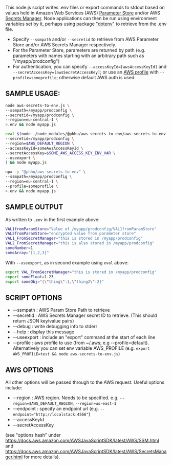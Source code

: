 This node.js script writes .env files or export commands to stdout based on values held in Amazon Web Services (AWS) [Parameter Store](https://docs.aws.amazon.com/systems-manager/latest/userguide/systems-manager-parameter-store.html) and/or AWS [Secrets Manager](https://aws.amazon.com/secrets-manager/). Node applications can then be run using environment variables set by it, perhaps using package ["dotenv"](https://www.npmjs.com/package/dotenv) to retrieve from the .env file.

* Specify `--ssmpath` and/or `--secretid` to retrieve from AWS Parameter Store and/or AWS Secrets Manager respectively.
* For the Parameter Store, parameters are returned by path (e.g. parameters with names starting with an arbitrary path such as "/myapp/prodconfig")
* For authentication, you can specify `--accessKeyId=[awsAccessKeyId]` and `--secretAccessKey=[awsSecretAccessKey]`; or use an [AWS profile](https://docs.aws.amazon.com/cli/latest/userguide/cli-configure-profiles.html) with `--profile=someprofile`; otherwise default AWS auth is used.

## SAMPLE USAGE: 

```sh
node aws-secrets-to-env.js \
--ssmpath=/myapp/prodconfig \
--secretid=/myapp/prodconfig \
--region=eu-central-1 \
>.env && node myapp.js

eval $(node ./node_modules/@phhu/aws-secrets-to-env/aws-secrets-to-env.js \
--secretid=/myapp/prodconfig \
--region=$AWS_DEFAULT_REGION \
--accessKeyId=someAwsAccessKeyId \
--secretAccessKey=$SOME_AWS_ACCESS_KEY_ENV_VAR \
--useexport \
) && node myapp.js

npx -y "@phhu/aws-secrets-to-env" \
--ssmpath=/myapp/prodconfig \
--region=eu-central-1 \
--profile=someprofile \
>.env && node myapp.js
```

## SAMPLE OUTPUT

As written to `.env` in the first example above:
```sh
VAL1fromParamStore="Value of /myapp/prodconfig/VAL1fromParamStore"
VAL2fromParamStore="encrypted value from parameter store"
VAL1_FromSecretManager="this is stored in /myapp/prodconfig"
VAL2_FromSecretManager="this is also stored in /myapp/prodconfig"
someNumber=1
someArray="[1,2,3]"
```

With `--useexport`, as in second example using `eval` above:
```sh
export VAL_FromSecretManager="this is stored in /myapp/prodconfig"
export someFloat=1.23
export someObj="{\"thing\":1,\"thing2\":2}"
```

## SCRIPT OPTIONS

  * --ssmpath : AWS Param Store Path to retrieve
  * --secretid : AWS Secrets Manager secret ID to retrieve. (This should return JSON key/value pairs)
  * --debug : write debugging info to stderr
  * --help : display this message
  * --useexport : include an "export" command at the start of each line
  * --profile : aws profile to use (from ~/.aws; e.g --profile=default). Alternatively you can set env variable AWS_PROFILE (e.g. `export AWS_PROFILE=test && node aws-secrets-to-env.js`)

## AWS OPTIONS

All other options will be passed through to the AWS request. Useful options include:

  * --region : AWS region. Needs to be specified. e.g. `--region=$AWS_DEFAULT_REGION`, `--region=us-east-1`
  *  --endpoint : specify an endpoint url (e.g. `--endpoint="http://localstack:4566"`)
  * --accessKeyId
  * --secretAccessKey

(see "options hash" under https://docs.aws.amazon.com/AWSJavaScriptSDK/latest/AWS/SSM.html and https://docs.aws.amazon.com/AWSJavaScriptSDK/latest/AWS/SecretsManager.html for more details).
